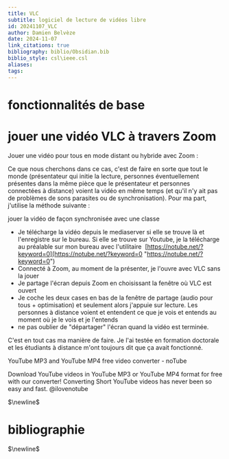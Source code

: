 ```yaml
---
title: VLC
subtitle: logiciel de lecture de vidéos libre
id: 20241107_VLC
author: Damien Belvèze
date: 2024-11-07
link_citations: true
bibliography: biblio/Obsidian.bib
biblio_style: csl\ieee.csl
aliases: 
tags:
---
```

# fonctionnalités de base




# jouer une vidéo VLC à travers Zoom 

Jouer une vidéo pour tous en mode distant ou hybride avec Zoom :

Ce que nous cherchons dans ce cas, c'est de faire en sorte que tout le monde (présentateur qui initie la lecture, personnes éventuellement présentes dans la même pièce que le présentateur et personnes connectées à distance) voient la vidéo en même temps (et qu'il n'y ait pas de problèmes de sons parasites ou de synchronisation). Pour ma part, j'utilise la méthode suivante : 

jouer la vidéo de façon synchronisée avec une classe  
- Je télécharge la vidéo depuis le mediaserver si elle se trouve là et l'enregistre sur le bureau. Si elle se trouve sur Youtube, je la télécharge au préalable sur mon bureau avec l'utilitaire  [https://notube.net/?keyword=0](https://notube.net/?keyword=0 "https://notube.net/?keyword=0")  
- Connecté à Zoom, au moment de la présenter, je l'ouvre avec VLC sans la jouer    
- Je partage l'écran depuis Zoom en choisissant la fenêtre où VLC est ouvert    
- Je coche les deux cases en bas de la fenêtre de partage (audio pour tous + optimisation) et seulement alors j'appuie sur lecture. Les personnes à distance voient et entendent ce que je vois et entends au moment où je le vois et je l'entends    
- ne pas oublier de "départager" l'écran quand la vidéo est terminée. 

C'est en tout cas ma manière de faire. Je l'ai testée en formation doctorale et les étudiants à distance m'ont toujours dit que ça avait fonctionné.

YouTube MP3 and YouTube MP4 free video converter - noTube

Download YouTube videos in YouTube MP3 or YouTube MP4 format for free with our converter! Converting Short YouTube videos has never been so easy and fast. @ilovenotube


$\newline$
# bibliographie
$\newline$






